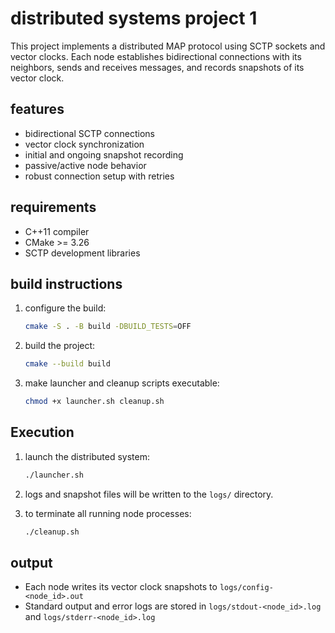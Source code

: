 # distributed systems project 1

This project implements a distributed MAP protocol using SCTP sockets and
vector clocks. Each node establishes bidirectional connections with its
neighbors, sends and receives messages, and records snapshots of its vector
clock.

## features
- bidirectional SCTP connections
- vector clock synchronization
- initial and ongoing snapshot recording
- passive/active node behavior
- robust connection setup with retries

## requirements
- C++11 compiler
- CMake >= 3.26
- SCTP development libraries

## build instructions

1. configure the build:
   ```bash
   cmake -S . -B build -DBUILD_TESTS=OFF
   ```

2. build the project:
   ```bash
   cmake --build build
   ```

3. make launcher and cleanup scripts executable:
   ```bash
   chmod +x launcher.sh cleanup.sh
   ```

## Execution

1. launch the distributed system:
   ```bash
   ./launcher.sh
   ```

2. logs and snapshot files will be written to the `logs/` directory.

3. to terminate all running node processes:
   ```bash
   ./cleanup.sh
   ```

## output
- Each node writes its vector clock snapshots to `logs/config-<node_id>.out`
- Standard output and error logs are stored in `logs/stdout-<node_id>.log` and `logs/stderr-<node_id>.log`
